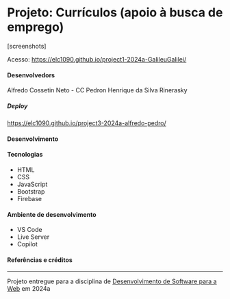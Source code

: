 # Projeto: Currículos (apoio à busca de emprego)

[screenshots]



Acesso: https://elc1090.github.io/project1-2024a-GalileuGalilei/


#### Desenvolvedors
Alfredo Cossetin Neto - CC
Pedron Henrique da Silva Rinerasky

##### Deploy
https://elc1090.github.io/project3-2024a-alfredo-pedro/


#### Desenvolvimento




#### Tecnologias

- HTML
- CSS
- JavaScript
- Bootstrap
- Firebase

#### Ambiente de desenvolvimento

- VS Code
- Live Server
- Copilot

#### Referências e créditos

---
Projeto entregue para a disciplina de [Desenvolvimento de Software para a Web](http://github.com/andreainfufsm/elc1090-2024a) em 2024a
